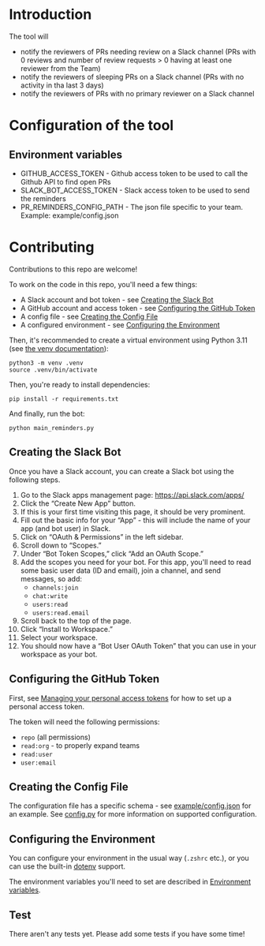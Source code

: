 # Introduction
The tool will
* notify the reviewers of PRs needing review on a Slack channel (PRs with 0 reviews and number of review requests > 0
having at least one reviewer from the Team)
* notify the reviewers of sleeping PRs on a Slack channel (PRs with no activity in tha last 3 days)
* notify the reviewers of PRs with no primary reviewer on a Slack channel

# Configuration of the tool
## Environment variables
* GITHUB_ACCESS_TOKEN - Github access token to be used to call the Github API to find open PRs
* SLACK_BOT_ACCESS_TOKEN - Slack access token to be used to send the reminders
* PR_REMINDERS_CONFIG_PATH - The json file specific to your team. Example: example/config.json

# Contributing

Contributions to this repo are welcome!

To work on the code in this repo, you'll need a few things:

- A Slack account and bot token - see [Creating the Slack Bot](#creating-the-slack-bot)
- A GitHub account and access token - see [Configuring the GitHub Token](#configuring-the-github-token)
- A config file - see [Creating the Config File](#creating-the-config-file)
- A configured environment - see [Configuring the Environment](#configuring-the-environment)

Then, it's recommended to create a virtual environment using Python 3.11 (see [the venv documentation](https://docs.python.org/3/library/venv.html)):
```
python3 -m venv .venv
source .venv/bin/activate
```

Then, you're ready to install dependencies:
```
pip install -r requirements.txt
```

And finally, run the bot:
```
python main_reminders.py
```

## Creating the Slack Bot

Once you have a Slack account, you can create a Slack bot using the following steps.

1. Go to the Slack apps management page: https://api.slack.com/apps/
2. Click the “Create New App” button.
3. If this is your first time visiting this page, it should be very prominent.
4. Fill out the basic info for your “App” - this will include the name of your app (and bot user) in Slack.
5. Click on “OAuth & Permissions” in the left sidebar.
6. Scroll down to “Scopes.”
7. Under “Bot Token Scopes,” click “Add an OAuth Scope.”
8. Add the scopes you need for your bot. For this app, you'll need to read some basic user data (ID and email), join a channel, and send messages, so add:
    - `channels:join`
    - `chat:write`
    - `users:read`
    - `users:read.email`
9. Scroll back to the top of the page.
10. Click “Install to Workspace.”
11. Select your workspace.
12. You should now have a “Bot User OAuth Token” that you can use in your workspace as your bot.

## Configuring the GitHub Token

First, see [Managing your personal access tokens](https://docs.github.com/en/authentication/keeping-your-account-and-data-secure/managing-your-personal-access-tokens) for how to set up a personal access token.

The token will need the following permissions:
- `repo` (all permissions)
- `read:org` - to properly expand teams
- `read:user`
- `user:email`

## Creating the Config File

The configuration file has a specific schema - see [example/config.json](/example/config.json) for an example. See [config.py](/pr-reminders/config.py) for more information on supported configuration.

## Configuring the Environment

You can configure your environment in the usual way (`.zshrc` etc.), or you can use the built-in [dotenv](https://pypi.org/project/python-dotenv/) support.

The environment variables you'll need to set are described in [Environment variables](#environment-variables).

## Test

There aren't any tests yet. Please add some tests if you have some time!
